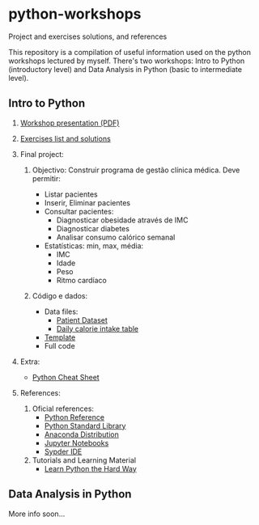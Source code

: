 # python-workshops
Project and exercises solutions, and references

This repository is a compilation of useful information used on the python workshops lectured by myself.
There's two workshops: Intro to Python (introductory level) and Data Analysis in Python (basic to intermediate level).

## Intro to Python

1. [Workshop presentation (PDF)](./intro_python/presentation.pdf)

2. [Exercises list and solutions](./intro_python/exercises_solutions.md)

3. Final project:

   1. Objectivo:
   	  Construir programa de gestão clínica médica. Deve permitir:
      - Listar pacientes
	  - Inserir, Eliminar pacientes
	  - Consultar pacientes:
	    - Diagnosticar obesidade através de IMC
		- Diagnosticar diabetes
		- Analisar consumo calórico semanal
	  - Estatísticas: min, max, média:
		- IMC
		- Idade
		- Peso
		- Ritmo cardíaco

	2. Código e dados:
   	   * Data files:
         * [Patient Dataset](./intro_python/patient_dataset.csv)
         * [Daily calorie intake table](./intro_python/calorie_intake.csv)
       * [Template](./intro_python/project_template.py)
       * Full code

4. Extra:
   * [Python Cheat Sheet](./intro_python/python3-cheatsheet-english.pdf)

5. References:
   1. Oficial references:
      * [Python Reference](https://docs.python.org/3/reference/index.html)
      * [Python Standard Library](https://docs.python.org/3/library/index.html)
      * [Anaconda Distribution](https://www.anaconda.com/distribution/)
      * [Jupyter Notebooks](https://jupyter.org)
      * [Sypder IDE](https://www.spyder-ide.org/)
   2. Tutorials and Learning Material  
      * [Learn Python the Hard Way](https://learnpythonthehardway.org/book/)

## Data Analysis in Python

More info soon...